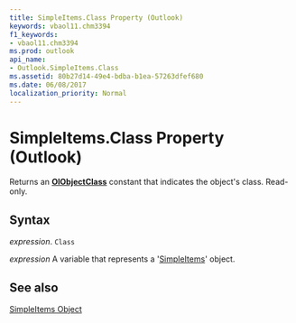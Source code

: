 ```yaml
---
title: SimpleItems.Class Property (Outlook)
keywords: vbaol11.chm3394
f1_keywords:
- vbaol11.chm3394
ms.prod: outlook
api_name:
- Outlook.SimpleItems.Class
ms.assetid: 80b27d14-49e4-bdba-b1ea-57263dfef680
ms.date: 06/08/2017
localization_priority: Normal
---
```



# SimpleItems.Class Property (Outlook)

Returns an  **[OlObjectClass](Outlook.OlObjectClass.md)** constant that indicates the object's class. Read-only.


## Syntax

_expression_. `Class`

_expression_ A variable that represents a '[SimpleItems](Outlook.SimpleItems.md)' object.


## See also


[SimpleItems Object](Outlook.SimpleItems.md)

